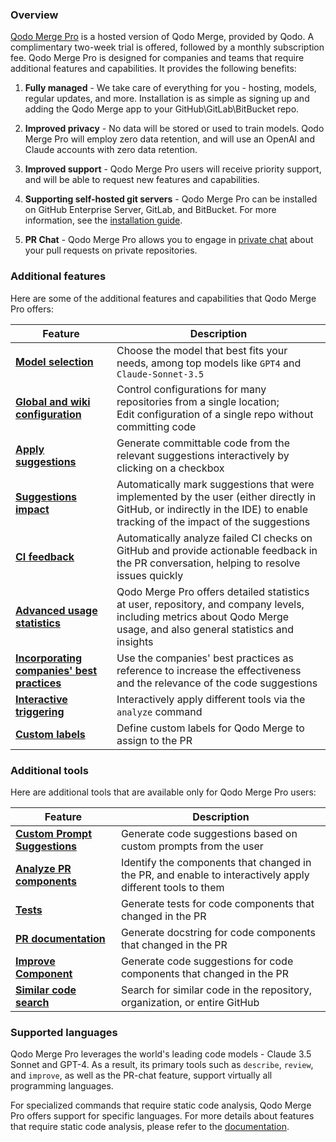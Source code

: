 ### Overview

[Qodo Merge Pro](https://www.codium.ai/pricing/) is a hosted version of Qodo Merge, provided by Qodo. A complimentary two-week trial is offered, followed by a monthly subscription fee.
Qodo Merge Pro is designed for companies and teams that require additional features and capabilities. It provides the following benefits:

1. **Fully managed** - We take care of everything for you - hosting, models, regular updates, and more. Installation is as simple as signing up and adding the Qodo Merge app to your GitHub\GitLab\BitBucket repo.

2. **Improved privacy** - No data will be stored or used to train models. Qodo Merge Pro will employ zero data retention, and will use an OpenAI and Claude accounts with zero data retention.

3. **Improved support** - Qodo Merge Pro users will receive priority support, and will be able to request new features and capabilities.

4. **Supporting self-hosted git servers** - Qodo Merge Pro can be installed on GitHub Enterprise Server, GitLab, and BitBucket. For more information, see the [installation guide](https://qodo-merge-docs.qodo.ai/installation/pr_agent_pro/).

5. **PR Chat** - Qodo Merge Pro allows you to engage in [private chat](https://qodo-merge-docs.qodo.ai/chrome-extension/features/#pr-chat) about your pull requests on private repositories.

### Additional features

Here are some of the additional features and capabilities that Qodo Merge Pro offers:

| Feature                                                                                                              | Description                                                                                                                                                      |
|----------------------------------------------------------------------------------------------------------------------|------------------------------------------------------------------------------------------------------------------------------------------------------------------|
| [**Model selection**](https://qodo-merge-docs.qodo.ai/usage-guide/PR_agent_pro_models/)          | Choose the model that best fits your needs, among top models like `GPT4` and `Claude-Sonnet-3.5`                                                                 
| [**Global and wiki configuration**](https://qodo-merge-docs.qodo.ai/usage-guide/configuration_options/)              | Control configurations for many repositories from a single location; <br>Edit configuration of a single repo without committing code                              |
| [**Apply suggestions**](https://qodo-merge-docs.qodo.ai/tools/improve/#overview)                                     | Generate committable code from the relevant suggestions interactively by clicking on a checkbox                                                                   |
| [**Suggestions impact**](https://qodo-merge-docs.qodo.ai/tools/improve/#assessing-impact)                         | Automatically mark suggestions that were implemented by the user (either directly in GitHub, or indirectly in the IDE) to enable tracking of the impact of the suggestions |
| [**CI feedback**](https://qodo-merge-docs.qodo.ai/tools/ci_feedback/) | Automatically analyze failed CI checks on GitHub and provide actionable feedback in the PR conversation, helping to resolve issues quickly |
| [**Advanced usage statistics**](https://www.codium.ai/contact/#/)                                                    | Qodo Merge Pro offers detailed statistics at user, repository, and company levels, including metrics about Qodo Merge usage, and also general statistics and insights |
| [**Incorporating companies' best practices**](https://qodo-merge-docs.qodo.ai/tools/improve/#best-practices)         | Use the companies' best practices as reference to increase the effectiveness and the relevance of the code suggestions                                           |
| [**Interactive triggering**](https://qodo-merge-docs.qodo.ai/tools/analyze/#example-usage)                           | Interactively apply different tools via the `analyze` command                                                                                                    |
| [**Custom labels**](https://qodo-merge-docs.qodo.ai/tools/describe/#handle-custom-labels-from-the-repos-labels-page) | Define custom labels for Qodo Merge to assign to the PR                                                                                                            |

### Additional tools

Here are additional tools that are available only for Qodo Merge Pro users:

| Feature | Description |
|---------|-------------|
| [**Custom Prompt Suggestions**](https://qodo-merge-docs.qodo.ai/tools/custom_prompt/) | Generate code suggestions based on custom prompts from the user |
| [**Analyze PR components**](https://qodo-merge-docs.qodo.ai/tools/analyze/) | Identify the components that changed in the PR, and enable to interactively apply different tools to them |
| [**Tests**](https://qodo-merge-docs.qodo.ai/tools/test/) | Generate tests for code components that changed in the PR |
| [**PR documentation**](https://qodo-merge-docs.qodo.ai/tools/documentation/) | Generate docstring for code components that changed in the PR |
| [**Improve Component**](https://qodo-merge-docs.qodo.ai/tools/improve_component/) | Generate code suggestions for code components that changed in the PR |
| [**Similar code search**](https://qodo-merge-docs.qodo.ai/tools/similar_code/) | Search for similar code in the repository, organization, or entire GitHub |


### Supported languages

Qodo Merge Pro leverages the world's leading code models - Claude 3.5 Sonnet and GPT-4. 
As a result, its primary tools such as `describe`, `review`, and `improve`, as well as the PR-chat feature, support virtually all programming languages.

For specialized commands that require static code analysis, Qodo Merge Pro offers support for specific languages. For more details about features that require static code analysis, please refer to the [documentation](https://qodo-merge-docs.qodo.ai/tools/analyze/#overview).
